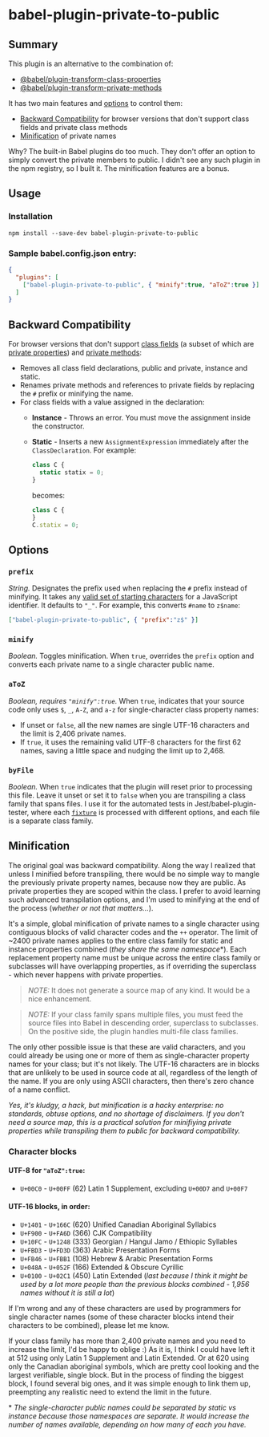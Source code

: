 # babel-plugin-private-to-public
## Summary
This plugin is an alternative to the combination of:
- [@babel/plugin-transform-class-properties](https://babeljs.io/docs/babel-plugin-transform-class-properties)
- [@babel/plugin-transform-private-methods](https://babeljs.io/docs/babel-plugin-transform-private-methods)

It has two main features and [options](#options) to control them:
- [Backward Compatibility](#backward-compatibility) for browser versions that don't support class fields and private class methods
- [Minification](#minification) of private names

Why? The built-in Babel plugins do too much. They don't offer an option to simply convert the private members to public. I didn't see any such plugin in the npm registry, so I built it. The minification features are a bonus.

## Usage
### Installation
```
npm install --save-dev babel-plugin-private-to-public
```

### Sample babel.config.json entry:
```json
{
  "plugins": [
    ["babel-plugin-private-to-public", { "minify":true, "aToZ":true }]
  ]
}
```
## Backward Compatibility
For browser versions that don't support [class fields](https://caniuse.com/?search=class%20fields) (a subset of which are [private properties](https://developer.mozilla.org/en-US/docs/Web/JavaScript/Reference/Classes/Private_properties)) and [private methods](https://caniuse.com/mdn-javascript_classes_private_class_methods):
- Removes all class field declarations, public and private, instance and static.
- Renames private methods and references to private fields by replacing the `#` prefix or minifying the name.
- For class fields with a value assigned in the declaration:
  - **Instance** - Throws an error. You must move the assignment inside the constructor.
  - **Static** - Inserts a new `AssignmentExpression` immediately after the `ClassDeclaration`. For example:

    ```js
    class C {
      static statix = 0;
    }
    ```
    becomes:
    ```js
    class C {
    }
    C.statix = 0;
    ```

## Options
### `prefix`
*String.* Designates the prefix used when replacing the `#` prefix instead of minifying. It takes any [valid set of starting characters](https://developer.mozilla.org/en-US/docs/Web/JavaScript/Reference/Lexical_grammar#identifiers) for a JavaScript identifier. It defaults to `"_"`.  For example, this converts `#name` to `z$name`:
```json
["babel-plugin-private-to-public", { "prefix":"z$" }]
```

### `minify`
*Boolean.* Toggles minification. When `true`, overrides the `prefix` option and converts each private name to a single character public name.

### `aToZ`
*Boolean, requires `"minify":true`.* When `true`, indicates that your source code only uses `$`, `_`, `A-Z`, and `a-z` for single-character class property names:
- If unset or `false`, all the new names are single UTF-16 characters and the limit is 2,406 private names.
- If `true`, it uses the remaining valid UTF-8 characters for the first 62 names, saving a little space and nudging the limit up to 2,468.

### `byFile`
*Boolean.* When `true` indicates that the plugin will reset prior to processing this file. Leave it unset or set it to `false` when you are transpiling a class family that spans files.  I use it for the automated tests in Jest/babel-plugin-tester, where each [`fixture`](https://github.com/babel-utils/babel-plugin-tester?tab=readme-ov-file#fixtures) is processed with different options, and each file is a separate class family.

## Minification
The original goal was backward compatibility. Along the way I realized that unless I minified before transpiling, there would be no simple way to mangle the previously private property names, because now they are public. As private properties they are scoped within the class. I prefer to avoid learning such advanced transpilation options, and I'm used to minifying at the end of the process (*whether or not that matters...*).

It's a simple, global minification of private names to a single character using contiguous blocks of valid character codes and the `++` operator. The limit of ~2400 private names applies to the entire class family for static and instance properties combined (*they share the same namespace*\*). Each replacement property name must be unique across the entire class family or subclasses will have overlapping properties, as if overriding the superclass - which never happens with private properties.

> *NOTE:* It does not generate a source map of any kind. It would be a nice enhancement.

> *NOTE:* If your class family spans multiple files, you must feed the source files into Babel in descending order, superclass to subclasses. On the positive side, the plugin handles multi-file class families.

The only other possible issue is that these are valid characters, and you could already be using one or more of them as single-character property names for your class; but it's not likely. The UTF-16 characters are in blocks that are unlikely to be used in source code at all, regardless of the length of the name. If you are only using ASCII characters, then there's zero chance of a name conflict.

*Yes, it's kludgy, a hack, but minification is a hacky enterprise: no standards, obtuse options, and no shortage of disclaimers. If you don't need a source map, this is a practical solution for minifiying private properties while transpiling them to public for backward compatibility.*

### Character blocks
#### UTF-8 for `"aToZ":true`:
- `U+00C0` - `U+00FF` (62) Latin 1 Supplement, excluding `U+00D7` and `U+00F7`

#### UTF-16 blocks, in order:
- `U+1401` - `U+166C` (620) Unified Canadian Aboriginal Syllabics
- `U+F900` - `U+FA6D` (366) CJK Compatibility
- `U+10FC` - `U+1248` (333) Georgian / Hangul Jamo / Ethiopic Syllables
- `U+FBD3` - `U+FD3D` (363) Arabic Presentation Forms
- `U+FB46` - `U+FBB1` (108) Hebrew & Arabic Presentation Forms
- `U+048A` - `U+052F` (166) Extended & Obscure Cyrillic
- `U+0100` - `U+02C1` (450) Latin Extended (*last because I think it might be used by a lot more people than the previous blocks combined - 1,956 names without it is still a lot*)

If I'm wrong and any of these characters are used by programmers for single character names (some of these character blocks intend their characters to be combined), please let me know.

If your class family has more than 2,400 private names and you need to increase the limit, I'd be happy to oblige :) As it is, I think I could have left it at 512 using only Latin 1 Supplement and Latin Extended. Or at 620 using only the Canadian aboriginal symbols, which are pretty cool looking and the largest verifiable, single block. But in the process of finding the biggest block, I found several big ones, and it was simple enough to link them up, preempting any realistic need to extend the limit in the future.

\* *The single-character public names could be separated by static vs instance because those namespaces are separate. It would increase the number of names available, depending on how many of each you have.*